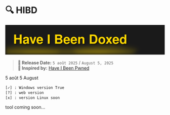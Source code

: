 # 🔍 HIBD 

![hibd](hibd.svg)
> **📅 Release Date:** `5 août 2025` / `August 5, 2025`  
> **🧠 Inspired by:** [Have I Been Pwned](https://haveibeenpwned.com)

5 août 
5 August

```
[✓] : Windows version True
[?] : web version
[x] : version Linux soon
```

tool coming soon...
